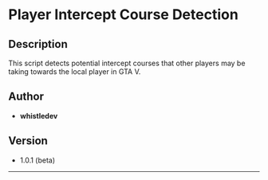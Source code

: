 # Player Intercept Course Detection

## Description

This script detects potential intercept courses that other players may be taking towards the local player in GTA V.

## Author

- **whistledev**

## Version

- 1.0.1 (beta)

---

